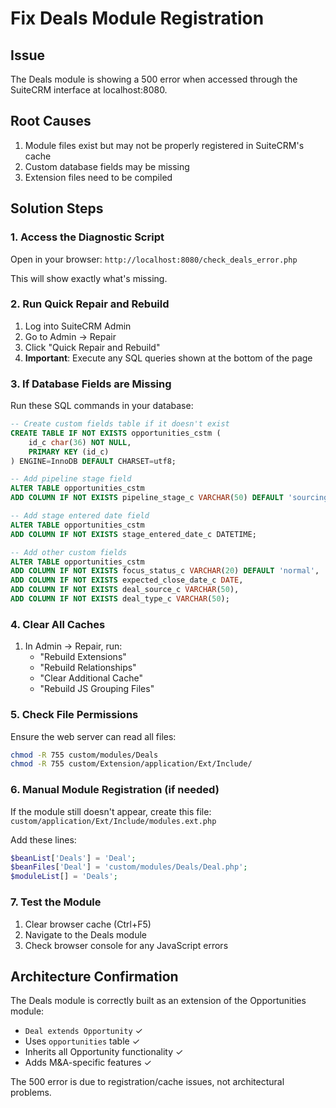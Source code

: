 # Fix Deals Module Registration

## Issue
The Deals module is showing a 500 error when accessed through the SuiteCRM interface at localhost:8080.

## Root Causes
1. Module files exist but may not be properly registered in SuiteCRM's cache
2. Custom database fields may be missing
3. Extension files need to be compiled

## Solution Steps

### 1. Access the Diagnostic Script
Open in your browser: `http://localhost:8080/check_deals_error.php`

This will show exactly what's missing.

### 2. Run Quick Repair and Rebuild
1. Log into SuiteCRM Admin
2. Go to Admin → Repair
3. Click "Quick Repair and Rebuild"
4. **Important**: Execute any SQL queries shown at the bottom of the page

### 3. If Database Fields are Missing
Run these SQL commands in your database:

```sql
-- Create custom fields table if it doesn't exist
CREATE TABLE IF NOT EXISTS opportunities_cstm (
    id_c char(36) NOT NULL,
    PRIMARY KEY (id_c)
) ENGINE=InnoDB DEFAULT CHARSET=utf8;

-- Add pipeline stage field
ALTER TABLE opportunities_cstm 
ADD COLUMN IF NOT EXISTS pipeline_stage_c VARCHAR(50) DEFAULT 'sourcing';

-- Add stage entered date field
ALTER TABLE opportunities_cstm 
ADD COLUMN IF NOT EXISTS stage_entered_date_c DATETIME;

-- Add other custom fields
ALTER TABLE opportunities_cstm 
ADD COLUMN IF NOT EXISTS focus_status_c VARCHAR(20) DEFAULT 'normal',
ADD COLUMN IF NOT EXISTS expected_close_date_c DATE,
ADD COLUMN IF NOT EXISTS deal_source_c VARCHAR(50),
ADD COLUMN IF NOT EXISTS deal_type_c VARCHAR(50);
```

### 4. Clear All Caches
1. In Admin → Repair, run:
   - "Rebuild Extensions"
   - "Rebuild Relationships"
   - "Clear Additional Cache"
   - "Rebuild JS Grouping Files"

### 5. Check File Permissions
Ensure the web server can read all files:
```bash
chmod -R 755 custom/modules/Deals
chmod -R 755 custom/Extension/application/Ext/Include/
```

### 6. Manual Module Registration (if needed)
If the module still doesn't appear, create this file:
`custom/application/Ext/Include/modules.ext.php`

Add these lines:
```php
$beanList['Deals'] = 'Deal';
$beanFiles['Deal'] = 'custom/modules/Deals/Deal.php';
$moduleList[] = 'Deals';
```

### 7. Test the Module
1. Clear browser cache (Ctrl+F5)
2. Navigate to the Deals module
3. Check browser console for any JavaScript errors

## Architecture Confirmation
The Deals module is correctly built as an extension of the Opportunities module:
- `Deal extends Opportunity` ✓
- Uses `opportunities` table ✓
- Inherits all Opportunity functionality ✓
- Adds M&A-specific features ✓

The 500 error is due to registration/cache issues, not architectural problems.